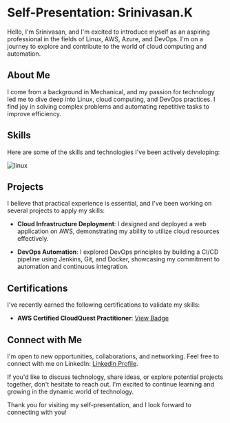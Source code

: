 # Self-Presentation: Srinivasan.K

Hello, I'm Srinivasan, and I'm excited to introduce myself as an aspiring professional in the fields of Linux, AWS, Azure, and DevOps. I'm on a journey to explore and contribute to the world of cloud computing and automation.

## About Me

I come from a background in Mechanical, and my passion for technology led me to dive deep into Linux, cloud computing, and DevOps practices. I find joy in solving complex problems and automating repetitive tasks to improve efficiency.

## Skills

Here are some of the skills and technologies I've been actively developing:

![linux](https://e0.pxfuel.com/wallpapers/332/176/desktop-wallpaper-tux-penguin-linux-logo.jpg)

## Projects

I believe that practical experience is essential, and I've been working on several projects to apply my skills:

- **Cloud Infrastructure Deployment**: I designed and deployed a web application on AWS, demonstrating my ability to utilize cloud resources effectively.

- **DevOps Automation**: I explored DevOps principles by building a CI/CD pipeline using Jenkins, Git, and Docker, showcasing my commitment to automation and continuous integration.

## Certifications

I've recently earned the following certifications to validate my skills:

- **AWS Certified CloudQuest Practitioner**: [View Badge](https://www.credly.com/badges/a38fcee6-a0ac-4a46-8771-25087fed12e3/public_url)

## Connect with Me

I'm open to new opportunities, collaborations, and networking. Feel free to connect with me on LinkedIn: [LinkedIn Profile](https://www.linkedin.com/in/srinivasan-karthikeyan).

If you'd like to discuss technology, share ideas, or explore potential projects together, don't hesitate to reach out. I'm excited to continue learning and growing in the dynamic world of technology.

Thank you for visiting my self-presentation, and I look forward to connecting with you!
